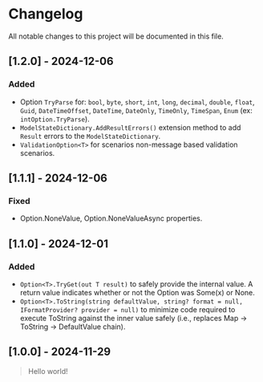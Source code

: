 # Changelog

All notable changes to this project will be documented in this file.

## [1.2.0] - 2024-12-06

### Added

- Option `TryParse` for: `bool`, `byte`, `short`, `int`, `long`, `decimal`, `double`, `float`, `Guid`, `DateTimeOffset`, `DateTime`, `DateOnly`, `TimeOnly`, `TimeSpan`, `Enum` (ex: `intOption.TryParse`).
- `ModelStateDictionary.AddResultErrors()` extension method to add `Result` errors to the `ModelStateDictionary`.
- `ValidationOption<T>` for scenarios non-message based validation scenarios.

## [1.1.1] - 2024-12-06

### Fixed

- Option<T>.NoneValue, Option<T>.NoneValueAsync properties.

## [1.1.0] - 2024-12-01

### Added

- `Option<T>.TryGet(out T result)` to safely provide the internal value. A return value indicates whether or not the Option was Some(x) or None.
- `Option<T>.ToString(string defaultValue, string? format = null, IFormatProvider? provider = null)` to minimize code required to execute ToString against the inner value safely (i.e., replaces Map -> ToString -> DefaultValue chain).

## [1.0.0] - 2024-11-29

> Hello world!
